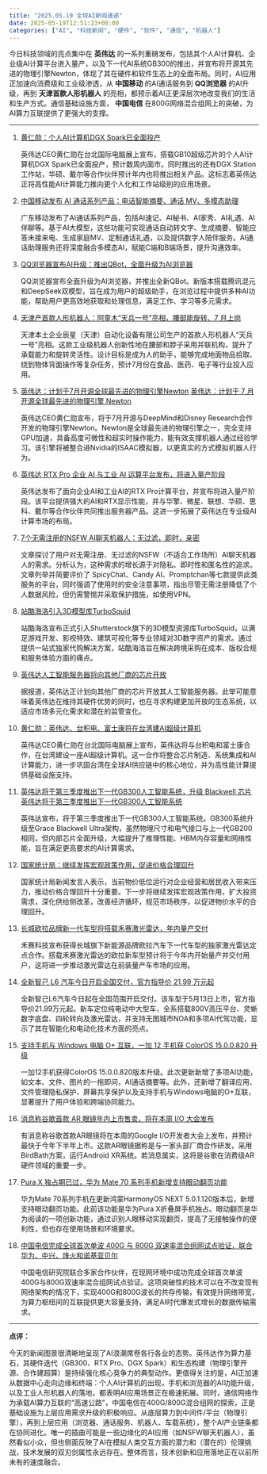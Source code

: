 ```yaml
---
title: "2025.05.19 全球AI新闻速递"
date: 2025-05-19T12:51:23+08:00
categories: ["AI", "科技新闻", "硬件", "软件", "通信", "机器人"]
---
```


今日科技领域的亮点集中在 **英伟达** 的一系列重磅发布，包括其个人AI计算机、企业级AI计算平台进入量产，以及下一代AI系统GB300的推出，并宣布将开源其先进的物理引擎Newton，体现了其在硬件和软件生态上的全面布局。同时，AI应用正加速向消费级和工业级渗透，从 **中国移动** 的AI通话服务到 **QQ浏览器** 的AI升级，再到 **天津首款人形机器人** 的亮相，都预示着AI正更深层次地改变我们的生活和生产方式。通信基础设施方面， **中国电信** 在800G网络混合组网上的突破，为AI算力互联提供了更强大的支撑。

---

1.  [黄仁勋：个人AI计算机DGX Spark已全面投产](https://36kr.com/newsflashes/3299016298072067?f=rss)

    英伟达CEO黄仁勋在台北国际电脑展上宣布，搭载GB10超级芯片的个人AI计算机DGX Spark已全面投产，预计数周内面市。同时推出的还有DGX Station工作站，华硕、戴尔等合作伙伴预计年内也将推出相关产品。这标志着英伟达正将高性能AI计算能力推向更个人化和工作站级别的应用场景。

2.  [中国移动发布 AI 通话系列产品：电话智能摘要、通话 MV、多模态助理](https://www.ithome.com/0/854/053.htm)

    广东移动发布了AI通话系列产品，包括AI速记、AI秘书、AI家秀、AI礼遇、AI伴聊等。基于AI大模型，这些功能可实现通话自动转文字、生成摘要、智能应答未接来电、生成家庭MV、定制通话礼遇，以及提供数字人陪伴服务。AI通话助理服务还将深度融合多模态AI，赋能C端和B端场景，提升沟通效率。

3.  [QQ浏览器宣布AI升级：推出QBot，全面升级为AI浏览器](https://36kr.com/newsflashes/3298994002855937?f=rss)

    QQ浏览器宣布全面升级为AI浏览器，并推出全新QBot。新版本搭载腾讯混元和DeepSeek双模型，旨在成为用户的超级助手，在浏览过程中提供多种AI功能，帮助用户更高效地获取和处理信息，满足工作、学习等多元需求。

4.  [天津产首款人形机器人：阿童木“天兵一号”亮相，腰部能旋转、7 月上岗](https://www.ithome.com/0/854/065.htm)

    天津本土企业辰星（天津）自动化设备有限公司生产的首款人形机器人“天兵一号”亮相。这款工业级机器人创新性地在腰部和脖子采用并联机构，提升了承载能力和旋转灵活性。设计目标是成为人的助手，能够完成地面物品拾取、绕到物体背面操作等复杂任务，预计7月份在食品、医药、电子等行业投入应用。

5.  [英伟达：计划于7月开源全球最先进的物理引擎Newton](https://36kr.com/newsflashes/3299033079728129?f=rss)
    [英伟达：计划于 7 月开源全球最先进的物理引擎 Newton](https://www.ithome.com/0/854/101.htm)

    英伟达CEO黄仁勋宣布，将于7月开源与DeepMind和Disney Research合作开发的物理引擎Newton。Newton是全球最先进的物理引擎之一，完全支持GPU加速，具备高度可微性和超实时操作能力，能有效支撑机器人通过经验学习。该引擎将被整合进Nvidia的ISAAC模拟器，以更真实的方式模拟机器人行为。

6.  [英伟达 RTX Pro 企业 AI 与工业 AI 运算平台发布，将进入量产阶段](https://www.ithome.com/0/854/099.htm)

    英伟达发布了面向企业AI和工业AI的RTX Pro计算平台，并宣布将进入量产阶段。该平台提供强大的AI和RTX显示性能，并与华擎、微星、联想、华硕、思科、戴尔等合作伙伴共同推出服务器产品。这进一步拓展了英伟达在专业级AI计算市场的布局。

7.  [7个无需注册的NSFW AI聊天机器人：无过滤，即时，亲密](https://ai2people.com/nsfw-ai-chatbots-no-sign-up-no-filter/)

    文章探讨了用户对无需注册、无过滤的NSFW（不适合工作场所）AI聊天机器人的需求。分析认为，这种需求的增长源于对隐私、即时性和匿名性的追求。文章列举并简要评价了 SpicyChat、Candy AI、Promptchan等七款提供此类服务的平台，同时强调了使用时的安全注意事项，指出尽管无需注册降低了个人数据风险，但仍需警惕并采取保护措施，如使用VPN。

8.  [站酷海洛引入3D模型库TurboSquid](https://36kr.com/newsflashes/3299026648205569?f=rss)

    站酷海洛宣布正式引入Shutterstock旗下的3D模型资源库TurboSquid，以满足游戏开发、影视特效、建筑可视化等专业领域对3D数字资产的需求。通过提供一站式独家代购解决方案，站酷海洛旨在解决跨境采购在成本、版权合规和服务体验方面的痛点。

9.  [英伟达人工智能服务器将向其他厂商的芯片开放](https://36kr.com/newsflashes/3299013541644548?f=rss)

    据报道，英伟达正计划向其他厂商的芯片开放其人工智能服务器。此举可能意味着英伟达在维持其硬件优势的同时，也在寻求构建更加开放的生态系统，以适应市场多元化需求和潜在的监管变化。

10. [黄仁勋：英伟达、台积电、富士康将在台湾建AI超级计算机](https://36kr.com/newsflashes/3299012846422025?f=rss)

    英伟达CEO黄仁勋在台北国际电脑展上宣布，英伟达将与台积电和富士康合作，在台湾建设一座AI超级计算机。这一合作将整合芯片制造、系统集成和AI计算能力，进一步巩固台湾在全球AI供应链中的核心地位，并为高性能计算提供基础设施支持。

11. [英伟达将于第三季度推出下一代GB300人工智能系统，升级 Blackwell 芯片](https://www.ithome.com/0/854/094.htm)
    [英伟达将于第三季度推出下一代GB300人工智能系统](https://36kr.com/newsflashes/3298986223929344?f=rss)

    英伟达宣布，将于第三季度推出下一代GB300人工智能系统。GB300系统升级至Grace Blackwell Ultra架构，虽然物理尺寸和电气接口与上一代GB200相同，但内部芯片全面升级，大幅提升了推理性能、HBM内存容量和网络性能，旨在满足更高要求的AI计算需求。

12. [国家统计局：继续发挥宏观政策作用，促进价格合理回升](https://36kr.com/newsflashes/3298947850062081?f=rss)

    国家统计局新闻发言人表示，当前物价低位运行对企业经营和居民收入带来压力，推动价格合理回升十分重要。下一步将继续发挥宏观政策作用，扩大投资需求，深化供给侧改革，改善经济循环，规范市场秩序，以促进物价水平的合理回升。

13. [长城欧拉品牌新一代车型将搭载禾赛激光雷达，年内量产交付](https://www.ithome.com/0/854/100.htm)

    禾赛科技宣布获得长城旗下新能源品牌欧拉汽车下一代车型的独家激光雷达定点合作。搭载禾赛激光雷达的欧拉新车型预计将于今年内开始量产并交付用户，这将进一步推动激光雷达在前装量产车市场的应用。

14. [全新智己 L6 汽车今日开启全国交付，官方指导价 21.99 万元起](https://www.ithome.com/0/854/064.htm)

    全新智己L6汽车今日起在全国范围开启交付。该车型于5月13日上市，官方指导价21.99万元起。新车定位纯电动中大型车，全系搭载800V高压平台、灵蜥数字底盘、四轮转向及激光雷达，并支持无图城市NOA和多项AI代驾功能，显示了其在智能化和电动化技术方面的亮点。

15. [支持手机与 Windows 电脑 O+ 互联，一加 12 手机获 ColorOS 15.0.0.820 升级](https://www.ithome.com/0/854/054.htm)

    一加12手机获得ColorOS 15.0.0.820版本升级。此次更新新增了多项AI功能，如文本、文件、图片的一拖即问，AI通话摘要等。此外，还新增了翻译应用、文件管理隐私保护、屏幕共享保护以及支持手机与Windows电脑的O+互联，显著提升了用户体验和跨端协同能力。

16. [消息称谷歌首款 AR 眼镜年内上市售卖，将在本周 I/O 大会发布](https://www.ithome.com/0/854/033.htm)

    有消息称谷歌首款AR眼镜将在本周的Google I/O开发者大会上发布，并预计最快于今年下半年上市。这款AR眼镜据称是与一家头部厂商合作研发，采用BirdBath方案，运行Android XR系统。若消息属实，这将是谷歌在消费级AR硬件领域的重要一步。

17. [Pura X 独占期已过，华为 Mate 70 系列手机新增支持眼动翻页功能](https://www.ithome.com/0/854/030.htm)

    华为Mate 70系列手机在更新鸿蒙HarmonyOS NEXT 5.0.1.120版本后，新增支持眼动翻页功能。此前该功能是华为Pura X折叠屏手机独占。眼动翻页是华为阅读的一项创新功能，通过识别人眼移动实现翻页，提高了无接触操作的便利性，但也存在使用场景和环境要求。

18. [中国电信完成全球首次单波 400G 与 800G 双速率混合组网试点验证，联合华为、中兴、烽火和诺基亚贝尔](https://www.ithome.com/0/854/036.htm)

    中国电信研究院联合多家合作伙伴，在现网环境中成功完成全球首次单波400G与800G双速率混合组网试点验证。这项突破性的技术可以在不改变现有网络架构的情况下，实现400G和800G波长的共存传输，有效提升网络带宽，为算力枢纽间的互联提供更大容量支持，满足AI时代爆发式增长的数据传输需求。

---

**点评：**

今天的新闻图景很清晰地呈现了AI浪潮席卷各行各业的态势。英伟达作为算力基石，其硬件迭代（GB300、RTX Pro、DGX Spark）和生态构建（物理引擎开源、合作建超算）是持续强化核心竞争力的典型动作。更值得关注的是，AI正加速从数据中心走向边缘和终端：个人AI计算机的出现，手机和浏览器的AI功能升级，以及工业人形机器人的落地，都表明AI应用场景正在极速拓展。同时，通信网络作为承载AI算力互联的“高速公路”，中国电信在400G/800G混合组网的探索，正是基础设施为上层应用需求升级的积极响应。从底层算力到中间件/平台（物理引擎），再到上层应用（浏览器、通话服务、机器人、车载系统），整个AI产业链条都在协同进化。唯一的插曲可能是一些边缘化的AI应用（如NSFW聊天机器人），虽然看似小众，但也侧面反映了AI在模拟人类交互方面的潜力和（潜在的）伦理挑战，技术发展的双刃剑属性永远存在。整体而言，技术创新和应用落地正在以前所未有的速度融合。